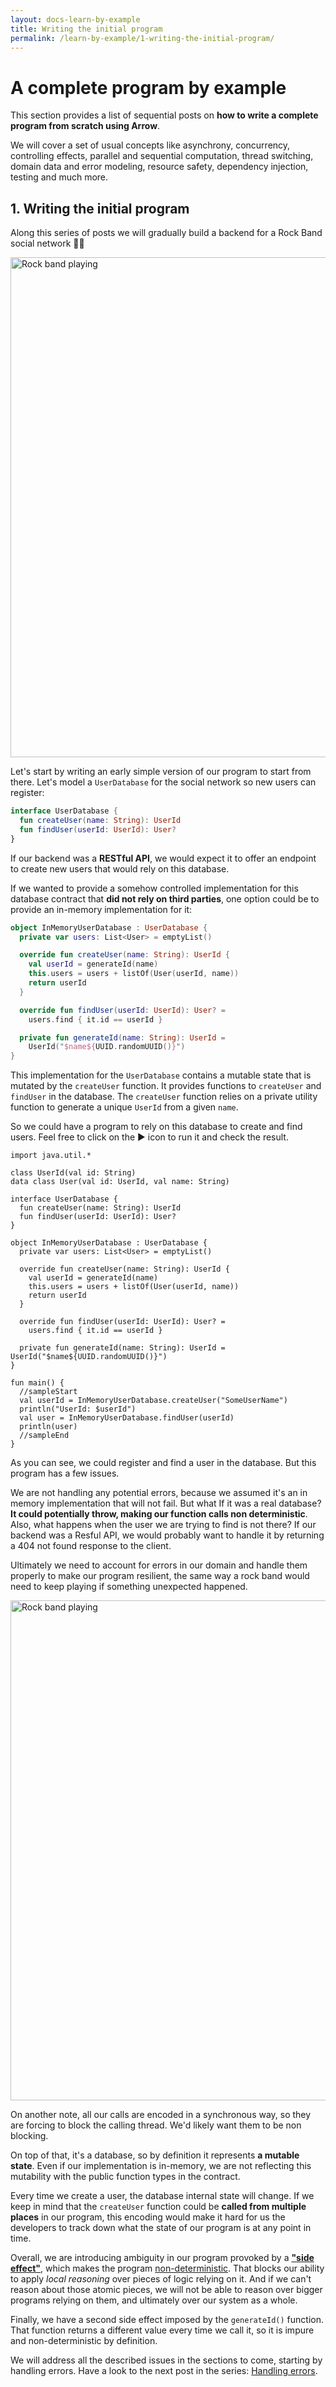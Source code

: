 ```yaml
---
layout: docs-learn-by-example
title: Writing the initial program
permalink: /learn-by-example/1-writing-the-initial-program/
---
```


# A complete program by example

This section provides a list of sequential posts on **how to write a complete program from scratch using Arrow**.

We will cover a set of usual concepts like asynchrony, concurrency, controlling effects, parallel and sequential computation, thread switching, domain data and error modeling, resource safety, dependency injection, testing and much more.

## 1. Writing the initial program

Along this series of posts we will gradually build a backend for a Rock Band social network 🎸🤘

<img src="/img/learn-by-example/band_playing.gif" alt="Rock band playing" width="800"/>

Let's start by writing an early simple version of our program to start from there. Let's model a `UserDatabase` for the social network so new users can register:

```kotlin
interface UserDatabase {
  fun createUser(name: String): UserId
  fun findUser(userId: UserId): User?
}
```

If our backend was a **RESTful API**, we would expect it to offer an endpoint to create new users that would rely on this database.

If we wanted to provide a somehow controlled implementation for this database contract that **did not rely on third parties**, one option could be to provide an in-memory implementation for it:

```kotlin
object InMemoryUserDatabase : UserDatabase {
  private var users: List<User> = emptyList()

  override fun createUser(name: String): UserId {
    val userId = generateId(name)
    this.users = users + listOf(User(userId, name))
    return userId
  }

  override fun findUser(userId: UserId): User? =
    users.find { it.id == userId }

  private fun generateId(name: String): UserId = 
    UserId("$name${UUID.randomUUID()}")
}
```

This implementation for the `UserDatabase` contains a mutable state that is mutated by the `createUser` function. It provides functions to `createUser` and `findUser` in the database. The `createUser` function relies on a private utility function to generate a unique `UserId` from a given `name`.

So we could have a program to rely on this database to create and find users. Feel free to click on the ▶️ icon to run it and check the result.

```kotlin:ank:playground
import java.util.*

class UserId(val id: String)
data class User(val id: UserId, val name: String)

interface UserDatabase {
  fun createUser(name: String): UserId
  fun findUser(userId: UserId): User?
}

object InMemoryUserDatabase : UserDatabase {
  private var users: List<User> = emptyList()

  override fun createUser(name: String): UserId {
    val userId = generateId(name)
    this.users = users + listOf(User(userId, name))
    return userId
  }

  override fun findUser(userId: UserId): User? =
    users.find { it.id == userId }

  private fun generateId(name: String): UserId = UserId("$name${UUID.randomUUID()}")
}

fun main() {
  //sampleStart
  val userId = InMemoryUserDatabase.createUser("SomeUserName")
  println("UserId: $userId")
  val user = InMemoryUserDatabase.findUser(userId)
  println(user)
  //sampleEnd
}
``` 

As you can see, we could register and find a user in the database. But this program has a few issues.

We are not handling any potential errors, because we assumed it's an in memory implementation that will not fail. But what If it was a real database? **It could potentially throw, making our function calls non deterministic**. Also, what happens when the user we are trying to find is not there? If our backend was a Resful API, we would probably want to handle it by returning a 404 not found response to the client. 

Ultimately we need to account for errors in our domain and handle them properly to make our program resilient, the same way a rock band would need to keep playing if something unexpected happened.

<img src="/img/learn-by-example/band_error_keep_playing.gif" alt="Rock band playing" width="800"/>

On another note, all our calls are encoded in a synchronous way, so they are forcing to block the calling thread. We'd likely want them to be non blocking.

On top of that, it's a database, so by definition it represents **a mutable state**. Even if our implementation is in-memory, we are not reflecting this mutability with the public function types in the contract.

Every time we create a user, the database internal state will change. If we keep in mind that the `createUser` function could be **called from multiple places** in our program, this encoding would make it hard for us the developers to track down what the state of our program is at any point in time.

Overall, we are introducing ambiguity in our program provoked by a [**"side effect"**](https://en.wikipedia.org/wiki/Side_effect_(computer_science)), which makes the program [non-deterministic](https://en.wikipedia.org/wiki/Nondeterministic_algorithm). That blocks our ability to apply *local reasoning* over pieces of logic relying on it. And if we can't reason about those atomic pieces, we will not be able to reason over bigger programs relying on them, and ultimately over our system as a whole.

Finally, we have a second side effect imposed by the `generateId()` function. That function returns a different value every time we call it, so it is impure and non-deterministic by definition.

We will address all the described issues in the sections to come, starting by handling errors. Have a look to the next post in the series: [Handling errors](/learn-by-example/2-handling-errors/).
 
